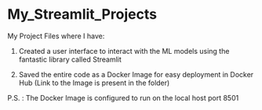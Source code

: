 # My_Streamlit_Projects

My Project Files where I have:

1. Created a user interface to interact with the ML models using the fantastic library called Streamlit 

2. Saved the entire code as a Docker Image for easy deployment in Docker Hub (Link to the Image is present in the folder)

P.S. : The Docker Image is configured to run on the local host port 8501
